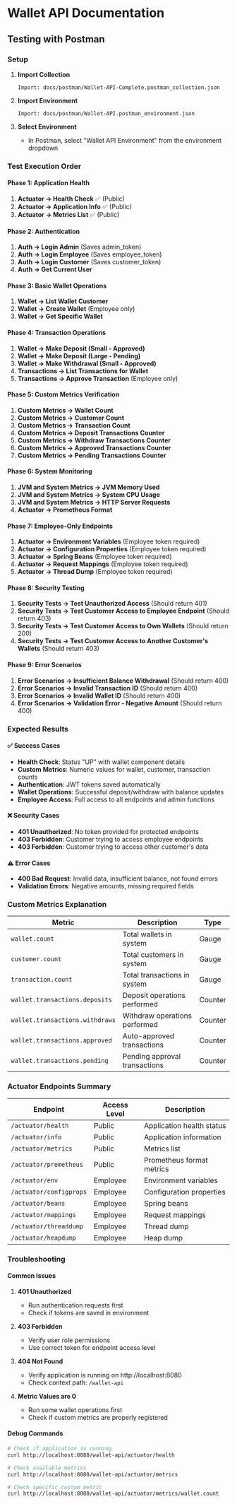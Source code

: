 # Wallet API Documentation

## Testing with Postman

### Setup

1. **Import Collection**
   ```
   Import: docs/postman/Wallet-API-Complete.postman_collection.json
   ```

2. **Import Environment**
   ```
   Import: docs/postman/Wallet-API.postman_environment.json
   ```

3. **Select Environment**
    - In Postman, select "Wallet API Environment" from the environment dropdown

### Test Execution Order

#### Phase 1: Application Health
1. **Actuator → Health Check** ✅ (Public)
2. **Actuator → Application Info** ✅ (Public)
3. **Actuator → Metrics List** ✅ (Public)

#### Phase 2: Authentication
1. **Auth → Login Admin** (Saves admin_token)
2. **Auth → Login Employee** (Saves employee_token)
3. **Auth → Login Customer** (Saves customer_token)
4. **Auth → Get Current User**

#### Phase 3: Basic Wallet Operations
1. **Wallet → List Wallet Customer**
2. **Wallet → Create Wallet** (Employee only)
3. **Wallet → Get Specific Wallet**

#### Phase 4: Transaction Operations
1. **Wallet → Make Deposit (Small - Approved)**
2. **Wallet → Make Deposit (Large - Pending)**
3. **Wallet → Make Withdrawal (Small - Approved)**
4. **Transactions → List Transactions for Wallet**
5. **Transactions → Approve Transaction** (Employee only)

#### Phase 5: Custom Metrics Verification
1. **Custom Metrics → Wallet Count**
2. **Custom Metrics → Customer Count**
3. **Custom Metrics → Transaction Count**
4. **Custom Metrics → Deposit Transactions Counter**
5. **Custom Metrics → Withdraw Transactions Counter**
6. **Custom Metrics → Approved Transactions Counter**
7. **Custom Metrics → Pending Transactions Counter**

#### Phase 6: System Monitoring
1. **JVM and System Metrics → JVM Memory Used**
2. **JVM and System Metrics → System CPU Usage**
3. **JVM and System Metrics → HTTP Server Requests**
4. **Actuator → Prometheus Format**

#### Phase 7: Employee-Only Endpoints
1. **Actuator → Environment Variables** (Employee token required)
2. **Actuator → Configuration Properties** (Employee token required)
3. **Actuator → Spring Beans** (Employee token required)
4. **Actuator → Request Mappings** (Employee token required)
5. **Actuator → Thread Dump** (Employee token required)

#### Phase 8: Security Testing
1. **Security Tests → Test Unauthorized Access** (Should return 401)
2. **Security Tests → Test Customer Access to Employee Endpoint** (Should return 403)
3. **Security Tests → Test Customer Access to Own Wallets** (Should return 200)
4. **Security Tests → Test Customer Access to Another Customer's Wallets** (Should return 403)

#### Phase 9: Error Scenarios
1. **Error Scenarios → Insufficient Balance Withdrawal** (Should return 400)
2. **Error Scenarios → Invalid Transaction ID** (Should return 400)
3. **Error Scenarios → Invalid Wallet ID** (Should return 400)
4. **Error Scenarios → Validation Error - Negative Amount** (Should return 400)

### Expected Results

#### ✅ Success Cases
- **Health Check**: Status "UP" with wallet component details
- **Custom Metrics**: Numeric values for wallet, customer, transaction counts
- **Authentication**: JWT tokens saved automatically
- **Wallet Operations**: Successful deposit/withdraw with balance updates
- **Employee Access**: Full access to all endpoints and admin functions

#### ❌ Security Cases
- **401 Unauthorized**: No token provided for protected endpoints
- **403 Forbidden**: Customer trying to access employee endpoints
- **403 Forbidden**: Customer trying to access other customer's data

#### ⚠️ Error Cases
- **400 Bad Request**: Invalid data, insufficient balance, not found errors
- **Validation Errors**: Negative amounts, missing required fields

### Custom Metrics Explanation

| Metric | Description | Type |
|--------|-------------|------|
| `wallet.count` | Total wallets in system | Gauge |
| `customer.count` | Total customers in system | Gauge |
| `transaction.count` | Total transactions in system | Gauge |
| `wallet.transactions.deposits` | Deposit operations performed | Counter |
| `wallet.transactions.withdraws` | Withdraw operations performed | Counter |
| `wallet.transactions.approved` | Auto-approved transactions | Counter |
| `wallet.transactions.pending` | Pending approval transactions | Counter |

### Actuator Endpoints Summary

| Endpoint | Access Level | Description |
|----------|-------------|-------------|
| `/actuator/health` | Public | Application health status |
| `/actuator/info` | Public | Application information |
| `/actuator/metrics` | Public | Metrics list |
| `/actuator/prometheus` | Public | Prometheus format metrics |
| `/actuator/env` | Employee | Environment variables |
| `/actuator/configprops` | Employee | Configuration properties |
| `/actuator/beans` | Employee | Spring beans |
| `/actuator/mappings` | Employee | Request mappings |
| `/actuator/threaddump` | Employee | Thread dump |
| `/actuator/heapdump` | Employee | Heap dump |

### Troubleshooting

#### Common Issues

1. **401 Unauthorized**
    - Run authentication requests first
    - Check if tokens are saved in environment

2. **403 Forbidden**
    - Verify user role permissions
    - Use correct token for endpoint access level

3. **404 Not Found**
    - Verify application is running on http://localhost:8080
    - Check context path: `/wallet-api`

4. **Metric Values are 0**
    - Run some wallet operations first
    - Check if custom metrics are properly registered

#### Debug Commands

```bash
# Check if application is running
curl http://localhost:8080/wallet-api/actuator/health

# Check available metrics
curl http://localhost:8080/wallet-api/actuator/metrics

# Check specific custom metric
curl http://localhost:8080/wallet-api/actuator/metrics/wallet.count
```